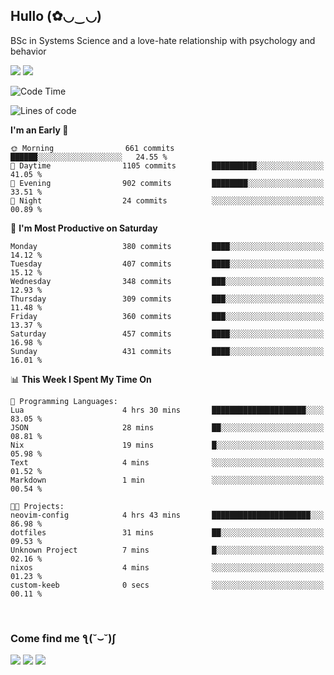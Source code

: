 <h2>Hullo (✿◡‿◡)</h2>

BSc in Systems Science and a love-hate relationship with psychology and behavior

<img src="https://github-readme-activity-graph.vercel.app/graph?username=hedonicadapter&theme=high-contrast"/>
<img src="https://github-readme-stats-git-masterrstaa-rickstaa.vercel.app/api?username=hedonicadapter&theme=highcontrast"/>

<!--START_SECTION:waka-->
![Code Time](http://img.shields.io/badge/Code%20Time-1%2C846%20hrs%2013%20mins-blue)

![Lines of code](https://img.shields.io/badge/From%20Hello%20World%20I%27ve%20Written-6.5%20million%20lines%20of%20code-blue)

**I'm an Early 🐤** 

```text
🌞 Morning                661 commits         ██████░░░░░░░░░░░░░░░░░░░   24.55 % 
🌆 Daytime                1105 commits        ██████████░░░░░░░░░░░░░░░   41.05 % 
🌃 Evening                902 commits         ████████░░░░░░░░░░░░░░░░░   33.51 % 
🌙 Night                  24 commits          ░░░░░░░░░░░░░░░░░░░░░░░░░   00.89 % 
```
📅 **I'm Most Productive on Saturday** 

```text
Monday                   380 commits         ████░░░░░░░░░░░░░░░░░░░░░   14.12 % 
Tuesday                  407 commits         ████░░░░░░░░░░░░░░░░░░░░░   15.12 % 
Wednesday                348 commits         ███░░░░░░░░░░░░░░░░░░░░░░   12.93 % 
Thursday                 309 commits         ███░░░░░░░░░░░░░░░░░░░░░░   11.48 % 
Friday                   360 commits         ███░░░░░░░░░░░░░░░░░░░░░░   13.37 % 
Saturday                 457 commits         ████░░░░░░░░░░░░░░░░░░░░░   16.98 % 
Sunday                   431 commits         ████░░░░░░░░░░░░░░░░░░░░░   16.01 % 
```


📊 **This Week I Spent My Time On** 

```text
💬 Programming Languages: 
Lua                      4 hrs 30 mins       █████████████████████░░░░   83.05 % 
JSON                     28 mins             ██░░░░░░░░░░░░░░░░░░░░░░░   08.81 % 
Nix                      19 mins             █░░░░░░░░░░░░░░░░░░░░░░░░   05.98 % 
Text                     4 mins              ░░░░░░░░░░░░░░░░░░░░░░░░░   01.52 % 
Markdown                 1 min               ░░░░░░░░░░░░░░░░░░░░░░░░░   00.54 % 

🐱‍💻 Projects: 
neovim-config            4 hrs 43 mins       ██████████████████████░░░   86.98 % 
dotfiles                 31 mins             ██░░░░░░░░░░░░░░░░░░░░░░░   09.53 % 
Unknown Project          7 mins              █░░░░░░░░░░░░░░░░░░░░░░░░   02.16 % 
nixos                    4 mins              ░░░░░░░░░░░░░░░░░░░░░░░░░   01.23 % 
custom-keeb              0 secs              ░░░░░░░░░░░░░░░░░░░░░░░░░   00.11 % 
```


<!--END_SECTION:waka-->

<br/>
<h3>Come find me ƪ(˘⌣˘)ʃ </h3>

<a href="https://hedonicadapter.com/"><img src="https://img.shields.io/badge/-Portfolio-3423A6?style=flat-square&logo=Google-Chrome&logoColor=white"/></a>
<a href="www.linkedin.com/in/sam-herman"><img src="https://img.shields.io/badge/-Sam%20Herman-0077B5?style=flat-square&logo=Linkedin&logoColor=white"/></a>
<a href="mailto:mailservice.samherman@gmail.com"><img src="https://img.shields.io/badge/-mailservice.samherman@gmail.com-D14836?style=flat-square&logo=Gmail&logoColor=white"/></a>

<!--
**cdthomp1/cdthomp1** is a ✨ _special_ ✨ repository because its `README.md` (this file) appears on your GitHub profile.


----
Credit: [cdthomp1](https://github.com/cdthomp1)

Last Edited on: 19/11/2020
